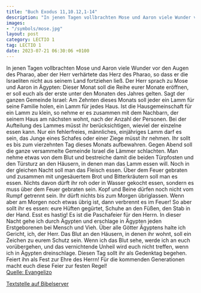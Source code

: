 ```yaml
---
title: "Buch Exodus 11,10.12,1-14"
description: "In jenen Tagen vollbrachten Mose und Aaron viele Wunder vor den Augen des Pharao, aber der Herr verhärtete das Herz des Pharao, so dass er die Israeliten nicht aus seinem Land fortziehen ließ. Der Herr sprach zu Mose und Aaron in Ägypten: Dieser Monat soll die Reihe eurer Monate ...."
images:
- "/symbols/mose.jpg"
layout: post
category: LECTIO 1
tag: LECTIO 1
date: 2023-07-21 06:30:06 +0100
---
```

In jenen Tagen vollbrachten Mose und Aaron viele Wunder vor den Augen des Pharao, aber der Herr verhärtete das Herz des Pharao, so dass er die Israeliten nicht aus seinem Land fortziehen ließ.
Der Herr sprach zu Mose und Aaron in Ägypten:
Dieser Monat soll die Reihe eurer Monate eröffnen, er soll euch als der erste unter den Monaten des Jahres gelten.<!--more-->
Sagt der ganzen Gemeinde Israel: Am Zehnten dieses Monats soll jeder ein Lamm für seine Familie holen, ein Lamm für jedes Haus.
Ist die Hausgemeinschaft für ein Lamm zu klein, so nehme er es zusammen mit dem Nachbarn, der seinem Haus am nächsten wohnt, nach der Anzahl der Personen. Bei der Aufteilung des Lammes müsst ihr berücksichtigen, wieviel der einzelne essen kann.
Nur ein fehlerfreies, männliches, einjähriges Lamm darf es sein, das Junge eines Schafes oder einer Ziege müsst ihr nehmen.
Ihr sollt es bis zum vierzehnten Tag dieses Monats aufbewahren. Gegen Abend soll die ganze versammelte Gemeinde Israel die Lämmer schlachten.
Man nehme etwas von dem Blut und bestreiche damit die beiden Türpfosten und den Türsturz an den Häusern, in denen man das Lamm essen will.
Noch in der gleichen Nacht soll man das Fleisch essen. Über dem Feuer gebraten und zusammen mit ungesäuertem Brot und Bitterkräutern soll man es essen.
Nichts davon dürft ihr roh oder in Wasser gekocht essen, sondern es muss über dem Feuer gebraten sein. Kopf und Beine dürfen noch nicht vom Rumpf getrennt sein.
Ihr dürft nichts bis zum Morgen übriglassen. Wenn aber am Morgen noch etwas übrig ist, dann verbrennt es im Feuer!
So aber sollt ihr es essen: eure Hüften gegürtet, Schuhe an den Füßen, den Stab in der Hand. Esst es hastig! Es ist die Paschafeier für den Herrn.
In dieser Nacht gehe ich durch Ägypten und erschlage in Ägypten jeden Erstgeborenen bei Mensch und Vieh. Über alle Götter Ägyptens halte ich Gericht, ich, der Herr.
Das Blut an den Häusern, in denen ihr wohnt, soll ein Zeichen zu eurem Schutz sein. Wenn ich das Blut sehe, werde ich an euch vorübergehen, und das vernichtende Unheil wird euch nicht treffen, wenn ich in Ägypten dreinschlage.
Diesen Tag sollt ihr als Gedenktag begehen. Feiert ihn als Fest zur Ehre des Herrn! Für die kommenden Generationen macht euch diese Feier zur festen Regel!<br>
[Quelle: Evangelizo](https://evangeliumtagfuertag.org/DE/gospel)

[Textstelle auf Bibelserver](https://www.bibleserver.com/EU/2.Mose11,10.12,1-14)
